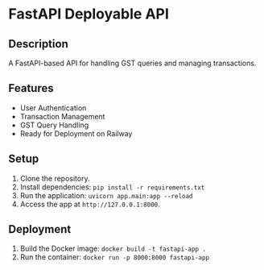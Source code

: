 # FastAPI Deployable API

## Description
A FastAPI-based API for handling GST queries and managing transactions.

## Features
- User Authentication
- Transaction Management
- GST Query Handling
- Ready for Deployment on Railway

## Setup
1. Clone the repository.
2. Install dependencies: `pip install -r requirements.txt`
3. Run the application: `uvicorn app.main:app --reload`
4. Access the app at `http://127.0.0.1:8000`.

## Deployment
1. Build the Docker image: `docker build -t fastapi-app .`
2. Run the container: `docker run -p 8000:8000 fastapi-app`
